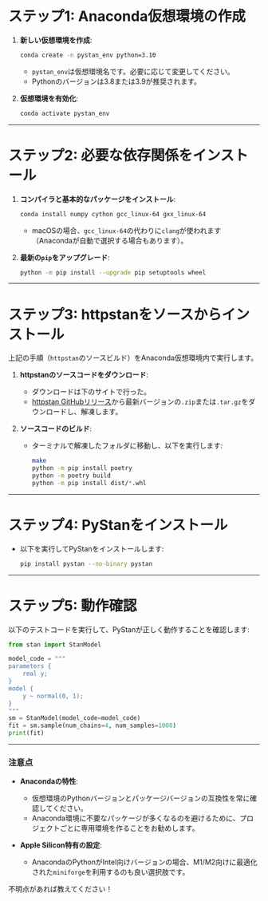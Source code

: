 # **ステップ1: Anaconda仮想環境の作成**
1. **新しい仮想環境を作成**:
   ```bash
   conda create -n pystan_env python=3.10
   ```
   - `pystan_env`は仮想環境名です。必要に応じて変更してください。
   - Pythonのバージョンは3.8または3.9が推奨されます。

2. **仮想環境を有効化**:
   ```bash
   conda activate pystan_env
   ```

---

# **ステップ2: 必要な依存関係をインストール**
1. **コンパイラと基本的なパッケージをインストール**:
   ```bash
   conda install numpy cython gcc_linux-64 gxx_linux-64
   ```
   - macOSの場合、`gcc_linux-64`の代わりに`clang`が使われます（Anacondaが自動で選択する場合もあります）。

2. **最新の`pip`をアップグレード**:
   ```bash
   python -m pip install --upgrade pip setuptools wheel
   ```

---

# **ステップ3: httpstanをソースからインストール**
上記の手順（`httpstan`のソースビルド）をAnaconda仮想環境内で実行します。

1. **httpstanのソースコードをダウンロード**:
    - ダウンロードは下のサイトで行った。
    - [httpstan GitHubリリース](https://github.com/stan-dev/httpstan/releases/tag/4.13.0)から最新バージョンの`.zip`または`.tar.gz`をダウンロードし、解凍します。

2. **ソースコードのビルド**:
   - ターミナルで解凍したフォルダに移動し、以下を実行します:
     ```bash
     make
     python -m pip install poetry
     python -m poetry build
     python -m pip install dist/*.whl
     ```

---

# **ステップ4: PyStanをインストール**
- 以下を実行してPyStanをインストールします:
  ```bash
  pip install pystan --no-binary pystan
  ```

---

# **ステップ5: 動作確認**
以下のテストコードを実行して、PyStanが正しく動作することを確認します:

```python
from stan import StanModel

model_code = """
parameters {
    real y;
}
model {
    y ~ normal(0, 1);
}
"""
sm = StanModel(model_code=model_code)
fit = sm.sample(num_chains=4, num_samples=1000)
print(fit)
```

---

### **注意点**
- **Anacondaの特性**:
  - 仮想環境のPythonバージョンとパッケージバージョンの互換性を常に確認してください。
  - Anaconda環境に不要なパッケージが多くなるのを避けるために、プロジェクトごとに専用環境を作ることをお勧めします。

- **Apple Silicon特有の設定**:
  - AnacondaのPythonがIntel向けバージョンの場合、M1/M2向けに最適化された`miniforge`を利用するのも良い選択肢です。

不明点があれば教えてください！